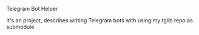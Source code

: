 Telegram Bot Helper

It's an project, describes writing Telegram bots with using my tglib repo as submodule
